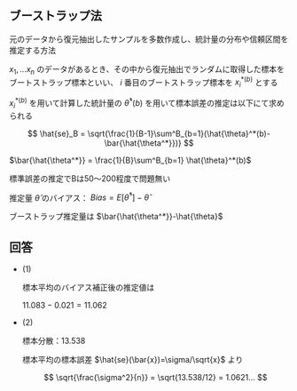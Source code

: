 ## ブーストラップ法
元のデータから復元抽出したサンプルを多数作成し、統計量の分布や信頼区間を推定する方法
    
$x_1, …x_n$ のデータがあるとき、その中から復元抽出でランダムに取得した標本をブートストラップ標本といい、 $i$ 番目のブートストラップ標本を $x^{*(b)}_i$ とする

$x^{*(b)}_i$ を用いて計算した統計量の $\hat{\theta}^*(b)$ を用いて標本誤差の推定は以下にて求められる

$$
\hat{se}_B = \sqrt{\frac{1}{B-1}\sum^B_{b=1}(\hat{\theta}^*(b)-\bar{\hat{\theta^*}})}
$$

$\bar{\hat{\theta^*}} = \frac{1}{B}\sum^B_{b=1} \hat{\theta}^*(b)$ 

    

標準誤差の推定でBは50〜200程度で問題無い

推定量 $\hat{\theta}$ のバイアス： $Bias = E[\hat{\theta}^*] - \hat{\theta}$ 

ブーストラップ推定量は $\bar{\hat{\theta^*}}-\hat{\theta}$ 
    

## 回答

- (1)
    
    標本平均のバイアス補正後の推定値は
    
    $11.083 - 0.021 = 11.062$
    
- (2)
    
    標本分散：13.538
    
    標本平均の標本誤差 $\hat{se}(\bar{x})=\sigma/\sqrt{x}$ より
    
    $$
    \sqrt{\frac{\sigma^2}{n}}
    = \sqrt{13.538/12} = 1.0621...
    $$